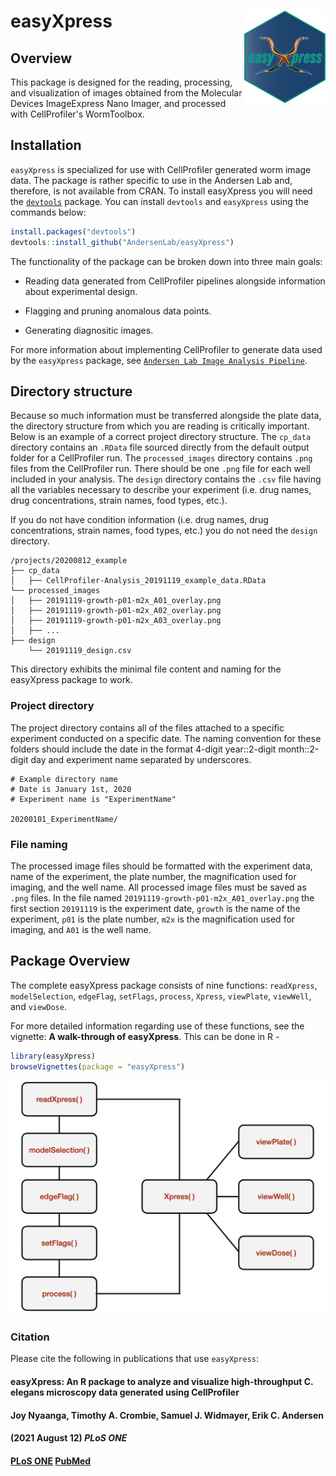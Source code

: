 # easyXpress <img src="man/figures/logo.png" alt="hex" align = "right" width="130" />

## Overview 
This package is designed for the reading, processing, and visualization of images obtained from the Molecular Devices ImageExpress Nano Imager, and processed with CellProfiler's WormToolbox.

## Installation
`easyXpress` is specialized for use with CellProfiler generated worm image data. The package is rather specific to use in the Andersen Lab and, therefore, is not available from CRAN. To install easyXpress you will need the [`devtools`](https://github.com/hadley/devtools) package. You can install `devtools` and `easyXpress` using the commands below:

```r
install.packages("devtools")
devtools::install_github("AndersenLab/easyXpress")
```

The functionality of the package can be broken down into three main goals:

+ Reading data generated from CellProfiler pipelines alongside information about experimental design.

+ Flagging and pruning anomalous data points.

+ Generating diagnositic images.

For more information about implementing CellProfiler to generate data used by the `easyXpress` package, see [`Andersen Lab Image Analysis Pipeline`](https://github.com/AndersenLab/CellProfiler).

## Directory structure

Because so much information must be transferred alongside the plate data, the directory structure 
from which you are reading is critically important. Below is an example of a correct project directory structure. 
The `cp_data` directory contains an `.RData` file sourced directly from the default output folder for a CellProfiler run. 
The `processed_images` directory contains `.png` files from the CellProfiler run. There should be one `.png` file 
for each well included in your analysis. The `design` directory contains the `.csv` file having all the variables necessary
to describe your experiment (i.e. drug names, drug concentrations, strain names, food types, etc.).    
  
If you do not have condition information (i.e. drug names, drug concentrations, strain names, food types, etc.) 
you do not need the `design` directory.

```
/projects/20200812_example
├── cp_data
│   ├── CellProfiler-Analysis_20191119_example_data.RData
└── processed_images
│   ├── 20191119-growth-p01-m2x_A01_overlay.png
│   ├── 20191119-growth-p01-m2x_A02_overlay.png
│   ├── 20191119-growth-p01-m2x_A03_overlay.png
│   ├── ...    
├── design
    └── 20191119_design.csv
```
This directory exhibits the minimal file content and naming for the easyXpress package to work.

### Project directory

The project directory contains all of the files attached to a specific experiment conducted on a specific date. 
The naming convention for these folders should include the date in the format 4-digit year::2-digit month::2-digit day 
and experiment name separated by underscores. 

```
# Example directory name
# Date is January 1st, 2020
# Experiment name is "ExperimentName"

20200101_ExperimentName/
```

### File naming

The processed image files should be formatted with the experiment data, name of the experiment, the plate number, 
the magnification used for imaging, and the well name. All processed image files must be saved as `.png` files. 
In the file named `20191119-growth-p01-m2x_A01_overlay.png` the first section `20191119` is the experiment date, 
`growth` is the name of the experiment, `p01` is the plate number, `m2x` is the magnification used for imaging, 
and `A01` is the well name.

## Package Overview 
The complete easyXpress package consists of nine functions: 
`readXpress`, `modelSelection`, `edgeFlag`, `setFlags`, `process`, `Xpress`, `viewPlate`, `viewWell`, and `viewDose`.

For more detailed information regarding use of these functions, see the vignette: **A walk-through of easyXpress**.
This can be done in R -

```r
library(easyXpress)
browseVignettes(package = "easyXpress")
```

<img src="man/figures/Overview.png" width=600 />

### Citation

Please cite the following in publications that use `easyXpress`:
#### easyXpress: An R package to analyze and visualize high-throughput C. elegans microscopy data generated using CellProfiler
#### Joy Nyaanga, Timothy A. Crombie, Samuel J. Widmayer, Erik C. Andersen
#### (2021 August 12) _PLoS ONE_
#### [PLoS ONE](https://journals.plos.org/plosone/article?id=10.1371/journal.pone.0252000) [PubMed](https://pubmed.ncbi.nlm.nih.gov/34383778/)


